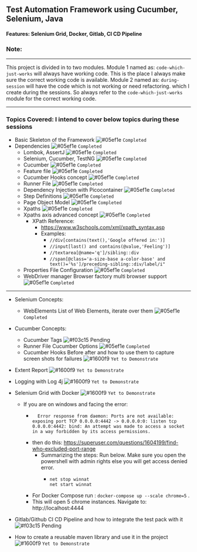 ## Test Automation Framework using Cucumber, Selenium, Java
#### Features: Selenium Grid, Docker, Gitlab, CI CD Pipeline

### Note: 

---

This project is divided in to two modules. Module 1 named as: ```code-which-just-works``` will always have working code.
This is the place I always make sure the correct working code is available. 
Module 2 named as: ```during-session``` will have the code which is not working or need refactoring. which I create during the sessions.
So always refer to the ```code-which-just-works``` module for the correct working code.

---

### Topics Covered: I intend to cover below topics during these sessions
*  Basic Skeleton of the Framework ![#05ef1e](https://via.placeholder.com/15/05ef1e/000000?text=+) `Completed`
  * Dependencies ![#05ef1e](https://via.placeholder.com/15/05ef1e/000000?text=+) `Completed`
    *  Lombok, AssertJ ![#05ef1e](https://via.placeholder.com/15/05ef1e/000000?text=+) `Completed`
    *  Selenium, Cucumber, TestNG ![#05ef1e](https://via.placeholder.com/15/05ef1e/000000?text=+) `Completed`
    *  Cucumber ![#05ef1e](https://via.placeholder.com/15/05ef1e/000000?text=+) `Completed`
    *  Feature file ![#05ef1e](https://via.placeholder.com/15/05ef1e/000000?text=+) `Completed`
    *  Cucumber Hooks concept ![#05ef1e](https://via.placeholder.com/15/05ef1e/000000?text=+) `Completed`
    *  Runner File ![#05ef1e](https://via.placeholder.com/15/05ef1e/000000?text=+) `Completed`
    *  Dependency Injection with Picocontainer ![#05ef1e](https://via.placeholder.com/15/05ef1e/000000?text=+) `Completed`
    *  Step Definitions ![#05ef1e](https://via.placeholder.com/15/05ef1e/000000?text=+) `Completed`
    *  Page Object Model ![#05ef1e](https://via.placeholder.com/15/05ef1e/000000?text=+) `Completed`
      *  Xpaths ![#05ef1e](https://via.placeholder.com/15/05ef1e/000000?text=+) `Completed`
      *  Xpaths axis advanced concept ![#05ef1e](https://via.placeholder.com/15/05ef1e/000000?text=+) `Completed`
         * XPath Reference:
            * https://www.w3schools.com/xml/xpath_syntax.asp
            * Examples:
              * ```//div[contains(text(),'Google offered in:')]```
              * ```//input[last() and contains(@value,'Feeling')]```
              * ```//textarea[@name='q']/sibling::div```
              * ```//span[@class='a-size-base a-color-base' and text()='%s']/preceding-sibling::div/label/i"```
      * Properties File Configuration ![#05ef1e](https://via.placeholder.com/15/05ef1e/000000?text=+) `Completed`
      * WebDriver manager Browser factory multi browser support ![#05ef1e](https://via.placeholder.com/15/05ef1e/000000?text=+) `Completed`

----

* Selenium Concepts:
  * WebElements List of Web Elements, iterate over them ![#05ef1e](https://via.placeholder.com/15/05ef1e/000000?text=+) `Completed`

* Cucumber Concepts:
  * Cucumber Tags ![#f03c15](https://via.placeholder.com/15/f03c15/000000?text=+) Pending
  * Runner File Cucumber Options  ![#05ef1e](https://via.placeholder.com/15/05ef1e/000000?text=+) `Completed`
  * Cucumber Hooks Before after and how to use them to capture screen shots for failures  ![#1600f9](https://via.placeholder.com/15/1600f9/000000?text=+) `Yet to Demonstrate`
* Extent Report  ![#1600f9](https://via.placeholder.com/15/1600f9/000000?text=+) `Yet to Demonstrate`
  
* Logging with Log 4j ![#1600f9](https://via.placeholder.com/15/1600f9/000000?text=+) `Yet to Demonstrate`
* Selenium Grid with Docker ![#1600f9](https://via.placeholder.com/15/1600f9/000000?text=+) `Yet to Demonstrate`
  * If you are on windows and facing the error: 
    * ```
        Error response from daemon: Ports are not available: exposing port TCP 0.0.0.0:4442 -> 0.0.0.0:0: listen tcp 0.0.0.0:4442: bind: An attempt was made to access a socket in a way forbidden by its access permissions.
      ```
    * then do this: https://superuser.com/questions/1604199/find-who-excluded-port-range
      * Summarizing the steps: Run below. Make sure you open the powershell with admin rights else you will get access denied error.
        *   ```shell
            net stop winnat
            net start winnat
            ```
    * For Docker Compose run : ```docker-compose up --scale chrome=5``` .
    * This will open 5 chrome instances. Navigate to: http://localhost:4444
* Gitlab/Github CI CD Pipeline and how to integrate the test pack with it ![#f03c15](https://via.placeholder.com/15/f03c15/000000?text=+) Pending
* How to create a reusable maven library and use it in the project ![#1600f9](https://via.placeholder.com/15/1600f9/000000?text=+) `Yet to Demonstrate`


